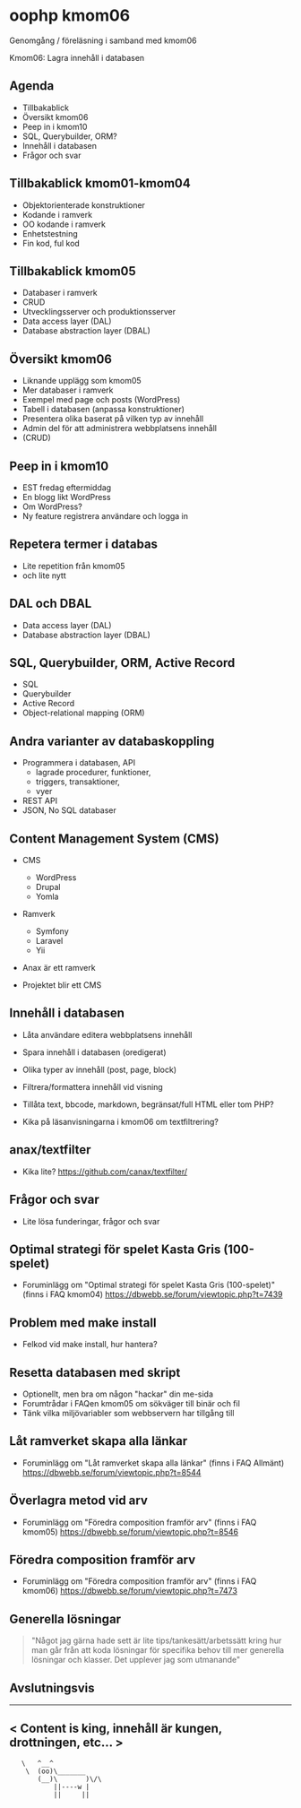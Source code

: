 oophp kmom06
========================

Genomgång / föreläsning i samband med kmom06

Kmom06: Lagra innehåll i databasen



Agenda
------------------------

* Tillbakablick
* Översikt kmom06
* Peep in i kmom10
* SQL, Querybuilder, ORM?
* Innehåll i databasen
* Frågor och svar



Tillbakablick kmom01-kmom04
------------------------

* Objektorienterade konstruktioner
* Kodande i ramverk
* OO kodande i ramverk
* Enhetstestning
* Fin kod, ful kod



Tillbakablick kmom05
------------------------

* Databaser i ramverk
* CRUD
* Utvecklingsserver och produktionsserver
* Data access layer (DAL)
* Database abstraction layer (DBAL)



Översikt kmom06
------------------------

* Liknande upplägg som kmom05
* Mer databaser i ramverk
* Exempel med page och posts (WordPress)
* Tabell i databasen (anpassa konstruktioner)
* Presentera olika baserat på vilken typ av innehåll
* Admin del för att administrera webbplatsens innehåll
* (CRUD)



Peep in i kmom10
------------------------

* EST fredag eftermiddag
* En blogg likt WordPress
* Om WordPress?
* Ny feature registrera användare och logga in



Repetera termer i databas
------------------------

* Lite repetition från kmom05
* och lite nytt



DAL och DBAL
------------------------

* Data access layer (DAL)
* Database abstraction layer (DBAL)



SQL, Querybuilder, ORM, Active Record
------------------------

* SQL
* Querybuilder
* Active Record
* Object-relational mapping (ORM) 



Andra varianter av databaskoppling
------------------------

* Programmera i databasen, API
    * lagrade procedurer, funktioner,
    * triggers, transaktioner,
    * vyer
* REST API
* JSON, No SQL databaser



Content Management System (CMS)
------------------------

* CMS
    * WordPress
    * Drupal
    * Yomla

* Ramverk
    * Symfony
    * Laravel
    * Yii

* Anax är ett ramverk
* Projektet blir ett CMS



Innehåll i databasen
------------------------

* Låta användare editera webbplatsens innehåll
* Spara innehåll i databasen (oredigerat)
* Olika typer av innehåll (post, page, block)
* Filtrera/formattera innehåll vid visning

* Tillåta text, bbcode, markdown, begränsat/full HTML eller tom PHP?

* Kika på läsanvisningarna i kmom06 om textfiltrering?



anax/textfilter
------------------------

* Kika lite?
  https://github.com/canax/textfilter/



Frågor och svar
------------------------

* Lite lösa funderingar, frågor och svar



Optimal strategi för spelet Kasta Gris (100-spelet)
------------------------

* Foruminlägg om "Optimal strategi för spelet Kasta Gris (100-spelet)"
  (finns i FAQ kmom04)
  https://dbwebb.se/forum/viewtopic.php?t=7439



Problem med make install
------------------------

* Felkod vid make install, hur hantera?



Resetta databasen med skript
------------------------

* Optionellt, men bra om någon "hackar" din me-sida
* Forumtrådar i FAQen kmom05 om sökväger till binär och fil
* Tänk vilka miljövariabler som webbservern har tillgång till



Låt ramverket skapa alla länkar
------------------------

* Foruminlägg om "Låt ramverket skapa alla länkar"
  (finns i FAQ Allmänt)
  https://dbwebb.se/forum/viewtopic.php?t=8544



Överlagra metod vid arv
------------------------

* Foruminlägg om "Föredra composition framför arv"
  (finns i FAQ kmom05)
  https://dbwebb.se/forum/viewtopic.php?t=8546



Föredra composition framför arv
------------------------

* Foruminlägg om "Föredra composition framför arv"
  (finns i FAQ kmom06)
  https://dbwebb.se/forum/viewtopic.php?t=7473



Generella lösningar
------------------------

> "Något jag gärna hade sett är lite tips/tankesätt/arbetssätt kring hur man går från att koda lösningar för specifika behov till mer generella lösningar och klasser. Det upplever jag som utmanande"



Avslutningsvis
------------------------

_________________________________________________________________
< Content is king, innehåll är kungen, drottningen, etc...      >
-----------------------------------------------------------------
       \   ^__^
        \  (oo)\_______
           (__)\       )\/\
               ||----w |
               ||     ||
